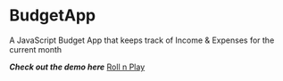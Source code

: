 # BudgetApp
A JavaScript Budget App that keeps track of Income &amp; Expenses for the current month

***Check out the demo here***
[Roll n Play](https://thebudgety.netlify.app/)
